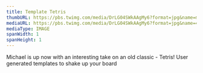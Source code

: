 ```yaml
---
title: Template Tetris
thumbURL: https://pbs.twimg.com/media/DrLG04SWkAAgMy6?format=jpg&name=medium
mediaURL: https://pbs.twimg.com/media/DrLG04SWkAAgMy6?format=jpg&name=4096x4096
mediaType: IMAGE
spanWidth: 1
spanHeight: 1
---
```


Michael is up now with an interesting take on an old classic - Tetris! User generated templates to shake up your board